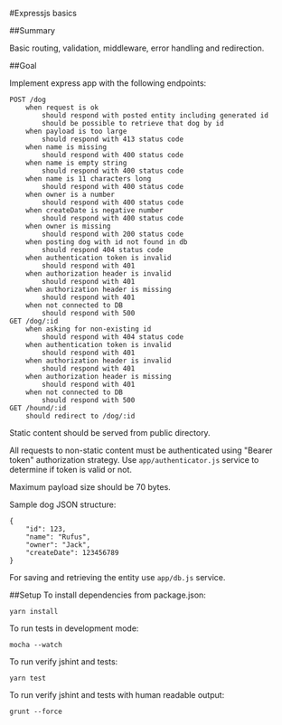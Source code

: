 #Expressjs basics

##Summary

Basic routing, validation, middleware, error handling and redirection.

##Goal

Implement express app with the following endpoints:

    POST /dog
        when request is ok
            should respond with posted entity including generated id
            should be possible to retrieve that dog by id
        when payload is too large
            should respond with 413 status code
        when name is missing
            should respond with 400 status code
        when name is empty string
            should respond with 400 status code
        when name is 11 characters long
            should respond with 400 status code
        when owner is a number
            should respond with 400 status code
        when createDate is negative number
            should respond with 400 status code
        when owner is missing
            should respond with 200 status code
        when posting dog with id not found in db
            should respond 404 status code
        when authentication token is invalid
            should respond with 401
        when authorization header is invalid
            should respond with 401
        when authorization header is missing
            should respond with 401
        when not connected to DB
            should respond with 500
    GET /dog/:id
        when asking for non-existing id
            should respond with 404 status code
        when authentication token is invalid
            should respond with 401
        when authorization header is invalid
            should respond with 401
        when authorization header is missing
            should respond with 401
        when not connected to DB
            should respond with 500
    GET /hound/:id
        should redirect to /dog/:id
        
Static content should be served from public directory.

All requests to non-static content must be authenticated using "Bearer token" authorization strategy.
Use `app/authenticator.js` service to determine if token is valid or not.

Maximum payload size should be 70 bytes.

Sample dog JSON structure: 

    {
        "id": 123,
        "name": "Rufus",
        "owner": "Jack",
        "createDate": 123456789
    }

For saving and retrieving the entity use `app/db.js` service.



##Setup
To install dependencies from package.json:

    yarn install

To run tests in development mode:

    mocha --watch

To run verify jshint and tests:

    yarn test

To run verify jshint and tests with human readable output:

    grunt --force
